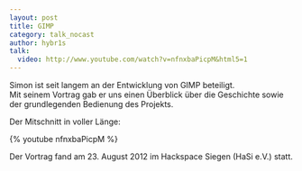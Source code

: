 ```yaml
---
layout: post
title: GIMP
category: talk_nocast
author: hybr1s
talk:
  video: http://www.youtube.com/watch?v=nfnxbaPicpM&html5=1
---
```

Simon ist seit langem an der Entwicklung von GIMP beteiligt.  
Mit seinem Vortrag gab er uns einen Überblick über die Geschichte sowie der grundlegenden Bedienung des Projekts.  

<!-- break -->

Der Mitschnitt in voller Länge:  

{% youtube nfnxbaPicpM %}

Der Vortrag fand am 23. August 2012 im Hackspace Siegen (HaSi e.V.) statt.
